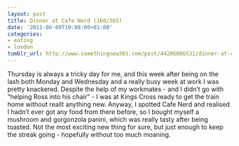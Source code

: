 ```yaml
---
layout: post
title: Dinner at Cafe Nerd (160/365)
date: '2011-06-09T19:08:00+01:00'
categories:
- eating
- london
tumblr_url: http://www.somethingnew365.com/post/44286006531/dinner-at-cafe-nerd-160365
---
```

Thursday is always a tricky day for me, and this week after being on the lash both Monday and Wednesday and a really busy week at work I was pretty knackered.
Despite the help of my workmates - and I didn’t go with “helping Ross into his chair” - I was at Kings Cross ready to get the train home without reallt anything new.
Anyway, I spotted Cafe Nerd and realised I hadn’t ever got any food from there before, so I bought myself a mushroom and gorgonzola panini, which was really tasty after being toasted.
Not the most exciting new thing for sure, but just enough to keep the streak going - hopefully without too much moaning.
